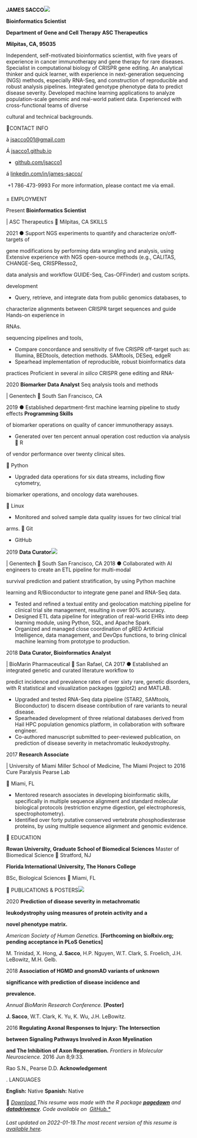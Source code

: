 ﻿**JAMES SACCO![](Aspose.Words.eb3063da-8c09-487f-9519-44c07f4ce427.001.png)**

**Bioinformatics Scientist**

**Department of Gene and Cell Therapy** **ASC Therapeutics** 

**Milpitas, CA, 95035**

Independent, self-motivated bioinformatics scientist, with five years of experience in cancer immunotherapy and gene therapy for rare diseases. Specialist in computational biology of CRISPR gene editing. An analytical thinker and quick learner, with experience in next-generation sequencing (NGS) methods, especially RNA-Seq, and construction of reproducible and robust analysis pipelines. Integrated genotype phenotype data to predict disease severity. Developed machine learning applications to analyze population-scale genomic and real-world patient data. Experienced with cross-functional teams of diverse

cultural and technical backgrounds.

CONTACT INFO

à <jsacco001@gmail.com>

Á [jsacco1.github.io](https://jsacco1.github.io/)

- [github.com/jsacco1](https://github.com/jsacco1)

á [linkedin.com/in/james-sacco/](https://www.linkedin.com/in/james-sacco/)

 +1 786-473-9993 For more information, please contact me via email.

± EMPLOYMENT

Present **Bioinformatics Scientist**

| ASC Therapeutics  Milpitas, CA SKILLS

2021 ● Support NGS experiments to quantify and characterize on/off-targets of

gene modifications by performing data wrangling and analysis, using Extensive experience with NGS open-source methods (e.g., CALITAS, CHANGE-Seq, CRISPResso2,

data analysis and workflow GUIDE-Seq, Cas-OFFinder) and custom scripts.

development

- Query, retrieve, and integrate data from public genomics databases, to

characterize alignments between CRISPR target sequences and guide Hands-on experience in

RNAs.

sequencing pipelines and tools,

- Compare concordance and sensitivity of five CRISPR off-target such as: Illumina, BEDtools, detection methods. SAMtools, DESeq, edgeR
- Spearhead implementation of reproducible, robust bioinformatics data

practices Proficient in several *in silico* CRISPR gene editing and RNA-

2020 **Biomarker Data Analyst** Seq analysis tools and methods

| Genentech  South San Francisco, CA

2019 ● Established department-first machine learning pipeline to study effects **Programming Skills**

of biomarker operations on quality of cancer immunotherapy assays.

- Generated over ten percent annual operation cost reduction via analysis  R

of vendor performance over twenty clinical sites.

 Python

- Upgraded data operations for six data streams, including flow cytometry,

biomarker operations, and oncology data warehouses.

 Linux

- Monitored and solved sample data quality issues for two clinical trial

arms.  Git

- GitHub

2019 **Data Curator![](Aspose.Words.eb3063da-8c09-487f-9519-44c07f4ce427.002.png)**

| Genentech  South San Francisco, CA 2018 ● Collaborated with AI engineers to create an ETL pipeline for multi-modal

survival prediction and patient stratification, by using Python machine

learning and R/Bioconductor to integrate gene panel and RNA-Seq data.

- Tested and refined a textual entity and geolocation matching pipeline for clinical trial site management, resulting in over 90% accuracy.
- Designed ETL data pipeline for integration of real-world EHRs into deep learning module, using Python, SQL, and Apache Spark.
- Organized and managed close coordination of gRED Artificial Intelligence, data management, and DevOps functions, to bring clinical machine learning from prototype to production.

2018 **Data Curator, Bioinformatics Analyst**

| BioMarin Pharmaceutical  San Rafael, CA 2017 ● Established an integrated genetic and curated literature workflow to

predict incidence and prevalence rates of over sixty rare, genetic disorders, with R statistical and visualization packages (ggplot2) and MATLAB.

- Upgraded and tested RNA-Seq data pipeline (STAR2, SAMtools, Bioconductor) to discern disease contribution of rare variants to neural disease.
- Spearheaded development of three relational databases derived from Hail HPC population genomics platform, in collaboration with software engineer.
- Co-authored manuscript submitted to peer-reviewed publication, on prediction of disease severity in metachromatic leukodystrophy.

2017 **Research Associate**

| University of Miami Miller School of Medicine, The Miami Project to 2016 Cure Paralysis Pearse Lab

 Miami, FL

- Mentored research associates in developing bioinformatic skills, specifically in multiple sequence alignment and standard molecular biological protocols (restriction enzyme digestion, gel electrophoresis, spectrophotometry).
- Identified over forty putative conserved vertebrate phosphodiesterase proteins, by using multiple sequence alignment and genomic evidence.

 EDUCATION

**Rowan University, Graduate School of Biomedical Sciences** Master of Biomedical Science  Stratford, NJ

**Florida International University, The Honors College**

BSc, Biological Sciences  Miami, FL

 PUBLICATIONS & POSTERS![](Aspose.Words.eb3063da-8c09-487f-9519-44c07f4ce427.003.png)

2020 **Prediction of disease severity in metachromatic**

**leukodystrophy using measures of protein activity and a**

**novel phenotype matrix.**

*American Society of Human Genetics.* **[Forthcoming on bioRxiv.org; pending acceptance in PLoS Genetics]**

M. Trinidad, X. Hong, **J. Sacco**, H.P. Nguyen, W.T. Clark, S. Froelich, J.H. LeBowitz, M.H. Gelb.

2018 **Association of HGMD and gnomAD variants of unknown**

**significance with prediction of disease incidence and**

**prevalence.**

*Annual BioMarin Research Conference.* **[Poster]**

**J. Sacco**, W.T. Clark, K. Yu, K. Wu, J.H. LeBowitz.

2016 **Regulating Axonal Responses to Injury: The Intersection**

**between Signaling Pathways Involved in Axon Myelination**

**and The Inhibition of Axon Regeneration.** *Frontiers in Molecular Neuroscience.* 2016 Jun 8;9:33.

Rao S.N., Pearse D.D. **Acknowledgement**

. LANGUAGES

**English:** Native **Spanish:** Native

 *[Download ](https://jsacco1.github.io/James_Sacco_resume.pdf)This resume was made with the R package [**pagedown**](https://github.com/rstudio/pagedown) and [**datadrivencv**](http://nickstrayer.me/datadrivencv/index.html). Code available on*  *[GitHub.*](https://github.com/jsacco1/resume)*

*Last updated on 2022-01-19.The most recent version of this resume is [available here](https://jsacco1.github.io/James_Sacco_resume.pdf).*
